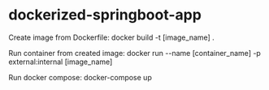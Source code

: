 # dockerized-springboot-app

Create image from Dockerfile:
docker build -t [image_name] .

Run container from created image:
docker run --name [container_name] -p external:internal [image_name]

Run docker compose:
docker-compose up
